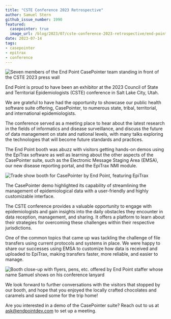 ```yaml
---
title: "CSTE Conference 2023 Retrospective"
author: Samuel Stern
github_issue_number: 1990
featured:
  casepointer: true
  image_url: /blog/2023/07/cste-conference-2023-retrospective/end-point-cste-team.webp
date: 2023-07-14
tags:
- casepointer
- epitrax
- conference
---
```


![Seven members of the End Point CasePointer team standing in front of the CSTE 2023 press wall](/blog/2023/07/cste-conference-2023-retrospective/end-point-cste-team.webp)

End Point is proud to have been an exhibitor at the 2023 Council of State and Territorial Epidemiologists (CSTE) conference in Salt Lake City, Utah.

We are grateful to have had the opportunity to showcase our public health software suite offering, CasePointer, to numerous state, tribal, territorial, and international epidemiologists.

The conference served as a meeting place to hear about the latest research in the fields of informatics and disease surveillance, and discuss the future of data management on state and national levels, with many talks exploring the technologies that will become future standards and practices.

The End Point booth was abuzz with visitors getting hands-on demos using the EpiTrax software as well as learning about the other aspects of the CasePointer suite, such as the Electronic Message Staging Area (EMSA), our new disease reporting portal, and the EpiTrax NMI module.

![Trade show booth for CasePointer by End Point, featuring EpiTrax](/blog/2023/07/cste-conference-2023-retrospective/20230625_124940.webp)

The CasePointer demo highlighted its capability of streamlining the management of epidemiological data with a user-friendly and highly customizable interface.

The CSTE conference provides a valuable opportunity to engage with epidemiologists and gain insights into the daily obstacles they encounter in data reception, management, and sharing. It offers a platform to learn about their strategies for overcoming these challenges within their respective jurisdictions.

One of the common topics that came up was tackling the challenge of file transfers using current protocols and systems in place. We were happy to share our successes using EMSA to customize how data is received and uploaded to EpiTrax, making transfers faster, more reliable, and easier to manage.

![Booth close-up with flyers, pens, etc. offered by End Point staffer whose name Samuel shows on his conference lanyard](/blog/2023/07/cste-conference-2023-retrospective/20230627_154336.webp)

We look forward to further conversations with the visitors that stopped by our booth, and hope that you enjoyed the locally crafted chocolates and caramels and saved some for the trip home!

Are you interested in a demo of the CasePointer suite? Reach out to us at [ask@endpointdev.com](mailto:ask@endpointdev.com) to set up a meeting.
